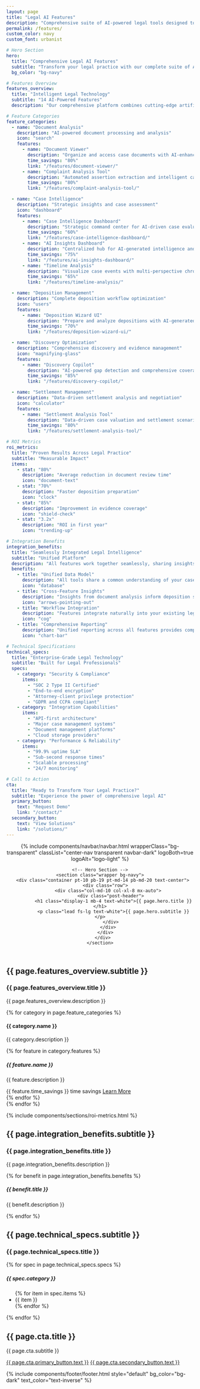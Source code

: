 ```yaml
---
layout: page
title: "Legal AI Features"
description: "Comprehensive suite of AI-powered legal tools designed to transform your practice with intelligent automation and strategic insights."
permalink: /features/
custom_color: navy
custom_font: urbanist

# Hero Section
hero:
  title: "Comprehensive Legal AI Features"
  subtitle: "Transform your legal practice with our complete suite of AI-powered tools designed specifically for legal professionals."
  bg_color: "bg-navy"

# Features Overview
features_overview:
  title: "Intelligent Legal Technology"
  subtitle: "14 AI-Powered Features"
  description: "Our comprehensive platform combines cutting-edge artificial intelligence with deep legal expertise to deliver tools that actually solve real legal challenges."

# Feature Categories
feature_categories:
  - name: "Document Analysis"
    description: "AI-powered document processing and analysis"
    icon: "search"
    features:
      - name: "Document Viewer"
        description: "Organize and access case documents with AI-enhanced analysis capabilities."
        time_savings: "80%"
        link: "/features/document-viewer/"
      - name: "Complaint Analysis Tool"
        description: "Automated assertion extraction and intelligent categorization for legal complaints."
        time_savings: "80%"
        link: "/features/complaint-analysis-tool/"

  - name: "Case Intelligence"
    description: "Strategic insights and case assessment"
    icon: "dashboard"
    features:
      - name: "Case Intelligence Dashboard"
        description: "Strategic command center for AI-driven case evaluation and insights."
        time_savings: "60%"
        link: "/features/case-intelligence-dashboard/"
      - name: "AI Insights Dashboard"
        description: "Centralized hub for AI-generated intelligence and actionable case insights."
        time_savings: "75%"
        link: "/features/ai-insights-dashboard/"
      - name: "Timeline Analysis"
        description: "Visualize case events with multi-perspective chronological analysis."
        time_savings: "65%"
        link: "/features/timeline-analysis/"

  - name: "Deposition Management"
    description: "Complete deposition workflow optimization"
    icon: "users"
    features:
      - name: "Deposition Wizard UI"
        description: "Prepare and analyze depositions with AI-generated questions and real-time assistance."
        time_savings: "70%"
        link: "/features/deposition-wizard-ui/"

  - name: "Discovery Optimization"
    description: "Comprehensive discovery and evidence management"
    icon: "magnifying-glass"
    features:
      - name: "Discovery Copilot"
        description: "AI-powered gap detection and comprehensive coverage scoring for discovery."
        time_savings: "85%"
        link: "/features/discovery-copilot/"

  - name: "Settlement Management"
    description: "Data-driven settlement analysis and negotiation"
    icon: "calculator"
    features:
      - name: "Settlement Analysis Tool"
        description: "Data-driven case valuation and settlement scenario modeling."
        time_savings: "80%"
        link: "/features/settlement-analysis-tool/"

# ROI Metrics
roi_metrics:
  title: "Proven Results Across Legal Practice"
  subtitle: "Measurable Impact"
  items:
    - stat: "80%"
      description: "Average reduction in document review time"
      icon: "document-text"
    - stat: "70%"
      description: "Faster deposition preparation"
      icon: "clock"
    - stat: "85%"
      description: "Improvement in evidence coverage"
      icon: "shield-check"
    - stat: "3.2x"
      description: "ROI in first year"
      icon: "trending-up"

# Integration Benefits
integration_benefits:
  title: "Seamlessly Integrated Legal Intelligence"
  subtitle: "Unified Platform"
  description: "All features work together seamlessly, sharing insights and intelligence across your entire case workflow."
  benefits:
    - title: "Unified Data Model"
      description: "All tools share a common understanding of your cases, creating compound intelligence effects."
      icon: "database"
    - title: "Cross-Feature Insights"
      description: "Insights from document analysis inform deposition strategy, which feeds into settlement analysis."
      icon: "arrows-pointing-out"
    - title: "Workflow Integration"
      description: "Features integrate naturally into your existing legal workflows without disruption."
      icon: "cog"
    - title: "Comprehensive Reporting"
      description: "Unified reporting across all features provides complete case intelligence picture."
      icon: "chart-bar"

# Technical Specifications
technical_specs:
  title: "Enterprise-Grade Legal Technology"
  subtitle: "Built for Legal Professionals"
  specs:
    - category: "Security & Compliance"
      items:
        - "SOC 2 Type II Certified"
        - "End-to-end encryption"
        - "Attorney-client privilege protection"
        - "GDPR and CCPA compliant"
    - category: "Integration Capabilities"
      items:
        - "API-first architecture"
        - "Major case management systems"
        - "Document management platforms"
        - "Cloud storage providers"
    - category: "Performance & Reliability"
      items:
        - "99.9% uptime SLA"
        - "Sub-second response times"
        - "Scalable processing"
        - "24/7 monitoring"

# Call to Action
cta:
  title: "Ready to Transform Your Legal Practice?"
  subtitle: "Experience the power of comprehensive legal AI"
  primary_button:
    text: "Request Demo"
    link: "/contact/"
  secondary_button:
    text: "View Solutions"
    link: "/solutions/"
---
```


<div class="content-wrapper">
  <!-- Header -->
  <header class="wrapper bg-navy">
    {% include components/navbar/navbar.html 
        wrapperClass="bg-transparent"
        classList="center-nav transparent navbar-dark"
        logoBoth=true
        logoAlt="logo-light"
    %}
    
    <!-- Hero Section -->
    <section class="wrapper bg-navy">
      <div class="container pt-10 pb-19 pt-md-14 pb-md-20 text-center">
        <div class="row">
          <div class="col-md-10 col-xl-8 mx-auto">
            <div class="post-header">
              <h1 class="display-1 mb-4 text-white">{{ page.hero.title }}</h1>
              <p class="lead fs-lg text-white">{{ page.hero.subtitle }}</p>
            </div>
          </div>
        </div>
      </div>
    </section>
  </header>

  <!-- Features Overview -->
  <section class="wrapper bg-light">
    <div class="container py-14 py-md-16">
      <div class="row">
        <div class="col-lg-10 mx-auto text-center">
          <h2 class="fs-15 text-uppercase text-primary mb-3">{{ page.features_overview.subtitle }}</h2>
          <h3 class="display-4 mb-10 px-xxl-15">{{ page.features_overview.title }}</h3>
          <p class="lead fs-lg mb-10 px-xxl-10">{{ page.features_overview.description }}</p>
        </div>
      </div>
    </div>
  </section>

  <!-- Feature Categories -->
  <section class="wrapper bg-gray">
    <div class="container py-14 py-md-16">
      {% for category in page.feature_categories %}
      <div class="row gx-lg-8 gx-xl-12 gy-10 mb-14 mb-md-16">
        <div class="col-lg-4">
          <div class="d-flex flex-row">
            <div>
              <span class="icon btn btn-block btn-lg btn-soft-primary pe-none me-4">
                <span class="uil uil-{{ category.icon }}"></span>
              </span>
            </div>
            <div>
              <h4 class="mb-1">{{ category.name }}</h4>
              <p class="mb-0">{{ category.description }}</p>
            </div>
          </div>
        </div>
        <div class="col-lg-8">
          <div class="row gx-lg-8 gx-xl-12 gy-6">
            {% for feature in category.features %}
            <div class="col-md-6">
              <div class="card h-100">
                <div class="card-body p-6">
                  <h5 class="mb-2">{{ feature.name }}</h5>
                  <p class="mb-3">{{ feature.description }}</p>
                  <div class="d-flex justify-content-between align-items-center">
                    <span class="badge bg-soft-primary text-primary rounded-pill">{{ feature.time_savings }} time savings</span>
                    <a href="{{ feature.link }}" class="more hover link-primary">Learn More</a>
                  </div>
                </div>
              </div>
            </div>
            {% endfor %}
          </div>
        </div>
      </div>
      {% endfor %}
    </div>
  </section>

  <!-- ROI Metrics -->
  {% include components/sections/roi-metrics.html %}

  <!-- Integration Benefits -->
  <section class="wrapper bg-light">
    <div class="container py-14 py-md-16">
      <div class="row">
        <div class="col-lg-10 mx-auto text-center">
          <h2 class="fs-15 text-uppercase text-primary mb-3">{{ page.integration_benefits.subtitle }}</h2>
          <h3 class="display-4 mb-10 px-xxl-15">{{ page.integration_benefits.title }}</h3>
          <p class="lead fs-lg mb-10 px-xxl-10">{{ page.integration_benefits.description }}</p>
        </div>
      </div>
      <div class="row gx-lg-8 gx-xl-12 gy-6">
        {% for benefit in page.integration_benefits.benefits %}
        <div class="col-md-6 col-lg-3">
          <div class="d-flex flex-row">
            <div>
              <span class="icon btn btn-block btn-sm btn-soft-primary pe-none me-4">
                <span class="uil uil-{{ benefit.icon }}"></span>
              </span>
            </div>
            <div>
              <h5 class="mb-1">{{ benefit.title }}</h5>
              <p class="mb-0">{{ benefit.description }}</p>
            </div>
          </div>
        </div>
        {% endfor %}
      </div>
    </div>
  </section>

  <!-- Technical Specifications -->
  <section class="wrapper bg-gray">
    <div class="container py-14 py-md-16">
      <div class="row">
        <div class="col-lg-10 mx-auto text-center">
          <h2 class="fs-15 text-uppercase text-primary mb-3">{{ page.technical_specs.subtitle }}</h2>
          <h3 class="display-4 mb-10 px-xxl-15">{{ page.technical_specs.title }}</h3>
        </div>
      </div>
      <div class="row gx-lg-8 gx-xl-12 gy-6">
        {% for spec in page.technical_specs.specs %}
        <div class="col-md-6 col-lg-4">
          <h5 class="mb-3">{{ spec.category }}</h5>
          <ul class="icon-list bullet-bg bullet-soft-primary">
            {% for item in spec.items %}
            <li><span><i class="uil uil-check"></i></span><span>{{ item }}</span></li>
            {% endfor %}
          </ul>
        </div>
        {% endfor %}
      </div>
    </div>
  </section>

  <!-- Call to Action -->
  <section class="wrapper bg-primary text-white">
    <div class="container py-14 py-md-16">
      <div class="row">
        <div class="col-lg-10 mx-auto text-center">
          <h2 class="display-4 mb-3 text-white">{{ page.cta.title }}</h2>
          <p class="lead fs-lg mb-6 text-white">{{ page.cta.subtitle }}</p>
          <div class="d-flex justify-content-center">
            <span><a href="{{ page.cta.primary_button.link }}" class="btn btn-white rounded-pill mx-1">{{ page.cta.primary_button.text }}</a></span>
            <span><a href="{{ page.cta.secondary_button.link }}" class="btn btn-outline-white rounded-pill mx-1">{{ page.cta.secondary_button.text }}</a></span>
          </div>
        </div>
      </div>
    </div>
  </section>

  {% include components/footer/footer.html 
    style="default"
    bg_color="bg-dark"
    text_color="text-inverse"
  %}
</div>
